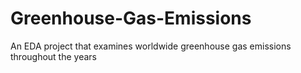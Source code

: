 # Greenhouse-Gas-Emissions
An EDA project that examines worldwide greenhouse gas emissions throughout the years
